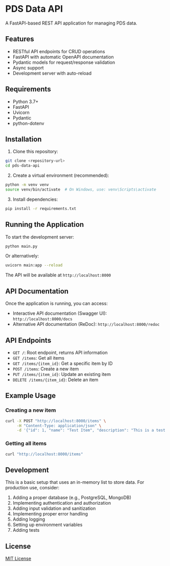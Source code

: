 # PDS Data API

A FastAPI-based REST API application for managing PDS data.

## Features

- RESTful API endpoints for CRUD operations
- FastAPI with automatic OpenAPI documentation
- Pydantic models for request/response validation
- Async support
- Development server with auto-reload

## Requirements

- Python 3.7+
- FastAPI
- Uvicorn
- Pydantic
- python-dotenv

## Installation

1. Clone this repository:
```bash
git clone <repository-url>
cd pds-data-api
```

2. Create a virtual environment (recommended):
```bash
python -m venv venv
source venv/bin/activate  # On Windows, use: venv\Scripts\activate
```

3. Install dependencies:
```bash
pip install -r requirements.txt
```

## Running the Application

To start the development server:

```bash
python main.py
```

Or alternatively:

```bash
uvicorn main:app --reload
```

The API will be available at `http://localhost:8000`

## API Documentation

Once the application is running, you can access:

- Interactive API documentation (Swagger UI): `http://localhost:8000/docs`
- Alternative API documentation (ReDoc): `http://localhost:8000/redoc`

## API Endpoints

- `GET /`: Root endpoint, returns API information
- `GET /items`: Get all items
- `GET /items/{item_id}`: Get a specific item by ID
- `POST /items`: Create a new item
- `PUT /items/{item_id}`: Update an existing item
- `DELETE /items/{item_id}`: Delete an item

## Example Usage

### Creating a new item

```bash
curl -X POST "http://localhost:8000/items" \
     -H "Content-Type: application/json" \
     -d '{"id": 1, "name": "Test Item", "description": "This is a test item", "price": 29.99}'
```

### Getting all items

```bash
curl "http://localhost:8000/items"
```

## Development

This is a basic setup that uses an in-memory list to store data. For production use, consider:

1. Adding a proper database (e.g., PostgreSQL, MongoDB)
2. Implementing authentication and authorization
3. Adding input validation and sanitization
4. Implementing proper error handling
5. Adding logging
6. Setting up environment variables
7. Adding tests

## License

[MIT License](LICENSE) 